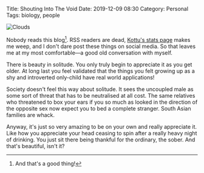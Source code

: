 Title: Shouting Into The Void
Date: 2019-12-09 08:30
Category: Personal
Tags: biology, people

![Clouds]({filename}/images/clouds.jpg)

Nobody reads this blog[^1]. RSS readers are dead, [Kottu's stats page][1]
makes me weep, and I don't dare post these things on social media.
So that leaves me at my most comfortable—a good old conversation
with myself.

There is beauty in solitude. You only truly begin to appreciate it
as you get older. At long last you feel validated that the things
you felt growing up as a shy and introverted only-child have real
world applications!

Society doesn't feel this way about solitude. It sees the uncoupled
male as some sort of threat that has to be neutralised at all cost.
The same relatives who threatened to box your ears if you so much
as looked in the direction of the opposite sex now expect you to bed
a complete stranger. South Asian families are whack.

Anyway, it's just so very amazing to be on your own and really
appreciate it. Like how you appreciate your head ceasing to spin
after a really heavy night of drinking. You just sit there being
thankful for the ordinary, the sober. And that's beautiful, isn't it?

[^1]: And that's a good thing!

[1]: http://my.statcounter.com/project/standard/stats.php?project_id=610934&guest=1
